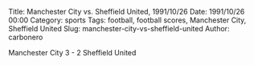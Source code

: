 Title: Manchester City vs. Sheffield United, 1991/10/26
Date: 1991/10/26 00:00
Category: sports
Tags: football, football scores, Manchester City, Sheffield United
Slug: manchester-city-vs-sheffield-united
Author: carbonero


Manchester City 3 - 2 Sheffield United
